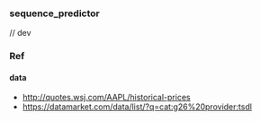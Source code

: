 ### sequence_predictor
// dev


### Ref 

#### data 
- http://quotes.wsj.com/AAPL/historical-prices
- https://datamarket.com/data/list/?q=cat:g26%20provider:tsdl